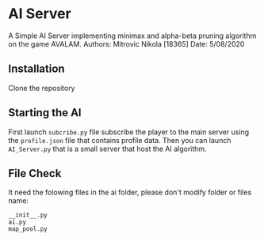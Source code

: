 # AI Server

A Simple AI Server implementing minimax and alpha-beta pruning algorithm on the game AVALAM.
Authors: Mitrovic Nikola [18365]
Date: 5/08/2020

## Installation

Clone the repository 

## Starting the AI

First launch `subcribe.py` file subscribe the player to the main server using 
the `profile.json` file that contains profile data.
Then you can launch `AI_Server.py` that is a small server that host the AI algorithm.


## File Check
It need the folowing files in the ai folder, please don't modify folder or files name:

```
__init__.py
ai.py
map_pool.py
```